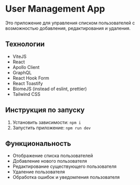 # User Management App

Это приложение для управления списком пользователей с возможностью добавления, редактирования и удаления.

## Технологии
- ViteJS
- React
- Apollo Client
- GraphQL
- React Hook Form
- React Toastify
- BiomeJS (instead of eslint, prettier)
- Tailwind CSS

## Инструкция по запуску

1. Установить зависимости: `npm i`
2. Запустить приложение: `npm run dev`

## Функциональность
- Отображение списка пользователей
- Добавление нового пользователя
- Редактирование существующего пользователя
- Удаление пользователя
- Обработка ошибок и уведомления пользователя